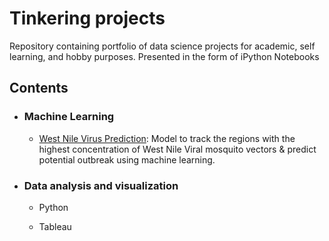 # Tinkering projects
Repository containing portfolio of data science projects for academic, self learning, and hobby purposes. Presented in the form of iPython Notebooks


## Contents 

- ### Machine Learning

   - [West Nile Virus Prediction](https://github.com/sarahtansj/Tinkering/tree/master/West_Nile): Model to track the regions with the highest concentration of West Nile Viral mosquito vectors & predict potential outbreak using machine learning.


- ### Data analysis and visualization
   - Python
   
   
   
   - Tableau
